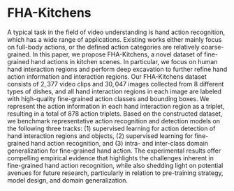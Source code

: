 # FHA-Kitchens
A typical task in the field of video understanding is hand action recognition, which has a wide range of applications. Existing works either mainly focus on full-body actions, or the defined action categories are relatively coarse-grained. In this paper, we propose FHA-Kitchens, a novel dataset of fine-grained hand actions in kitchen scenes. In particular, we focus on human hand interaction regions and perform deep excavation to further refine hand action information and interaction regions. Our FHA-Kitchens dataset consists of $2,377$ video clips and $30,047$ images collected from $8$ different types of dishes, and all hand interaction regions in each image are labeled with high-quality fine-grained action classes and bounding boxes. We represent the action information in each hand interaction region as a triplet, resulting in a total of $878$ action triplets. Based on the constructed dataset, we benchmark representative action recognition and detection models on the following three tracks: (1) supervised learning for action detection of hand interaction regions and objects, (2) supervised learning for fine-grained hand action recognition, and (3) intra- and inter-class domain generalization for fine-grained hand action. The experimental results offer compelling empirical evidence that highlights the challenges inherent in fine-grained hand action recognition, while also shedding light on potential avenues for future research, particularly in relation to pre-training strategy, model design, and domain generalization.
